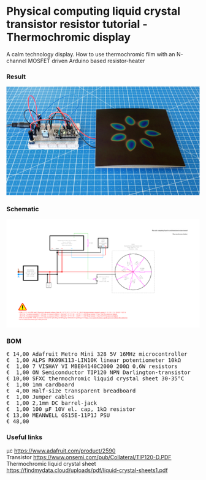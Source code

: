 # Physical computing liquid crystal transistor resistor tutorial - Thermochromic display

A calm technology display. How to use thermochromic film with an N-channel MOSFET driven Arduino based resistor-heater

### Result

![](Assets/10a%20result.jpg)

### Schematic

![](Assets/10a%20schematic.png)

### BOM

<pre>
€ 14,00 Adafruit Metro Mini 328 5V 16MHz microcontroller
€  1,00 ALPS RK09K113-LIN10K linear potentiometer 10kΩ
€  1,00 7 VISHAY VI MBE04140C2000 200Ω 0,6W resistors
€  1,00 ON Semiconductor TIP120 NPN Darlington-transistor
€ 10,00 SFXC thermochromic liquid crystal sheet 30-35°C
€  1,00 1mm cardboard
€  4,00 Half-size transparent breadboard
€  1,00 Jumper cables
€  1,00 2,1mm DC barrel-jack
€  1,00 100 µF 10V el. cap, 1kΩ resistor
€ 13,00 MEANWELL GS15E-11P1J PSU
€ 48,00
</pre>  

### Useful links  

μc https://www.adafruit.com/product/2590  
Transistor https://www.onsemi.com/pub/Collateral/TIP120-D.PDF  
Thermochromic liquid crystal sheet https://findmydata.cloud/uploads/pdf/liquid-crystal-sheets1.pdf  
